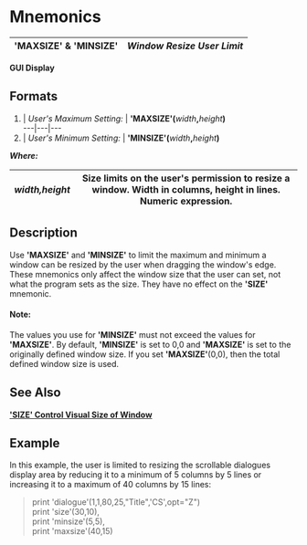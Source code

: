 # Mnemonics

**'MAXSIZE' & 'MINSIZE'** |  **_Window Resize User Limit_**  
---|---  
  
**GUI Display**

##  Formats

1. |  _User's Maximum Setting:_ |  **'MAXSIZE'(**_width_**,**_height_**)**  
---|---|---  
2. |  _User's Minimum Setting:_ |  **'MINSIZE'(**_width_**,**_height_**)**  
  
**_Where:_**

_width,height_ |  Size limits on the user's permission to resize a window. Width in columns, height in lines. Numeric expression.  
---|---  
  
##  Description

Use **'MAXSIZE'** and **'MINSIZE'** to limit the maximum and minimum a window can be resized by the user when dragging the window's edge. These mnemonics only affect the window size that the user can set, not what the program sets as the size. They have no effect on the **'SIZE'** mnemonic.

#### **Note:**  
The values you use for **'MINSIZE'** must not exceed the values for **'MAXSIZE'**. By default, **'MINSIZE'** is set to 0,0 and **'MAXSIZE'** is set to the originally defined window size. If you set **'MAXSIZE'**(0,0), then the total defined window size is used.

## See Also

**['SIZE' Control Visual Size of Window](size.md)**

##  Example

In this example, the user is limited to resizing the scrollable dialogues display area by reducing it to a minimum of 5 columns by 5 lines or increasing it to a maximum of 40 columns by 15 lines:

> print 'dialogue'(1,1,80,25,"Title",'CS',opt="Z")  
>  print 'size'(30,10),  
>  print 'minsize'(5,5),  
>  print 'maxsize'(40,15)
